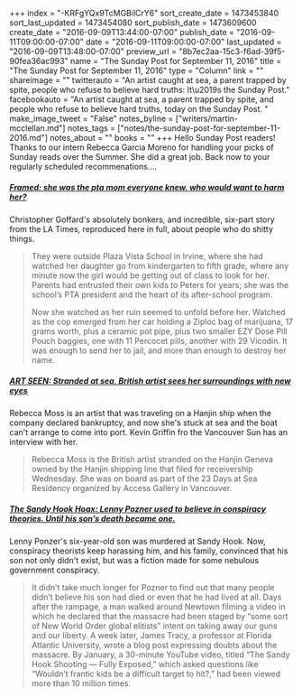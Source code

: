 +++
index = "-KRFgYQx9TcMGBilCrY6"
sort_create_date = 1473453840
sort_last_updated = 1473454080
sort_publish_date = 1473609600
create_date = "2016-09-09T13:44:00-07:00"
publish_date = "2016-09-11T09:00:00-07:00"
date = "2016-09-11T09:00:00-07:00"
last_updated = "2016-09-09T13:48:00-07:00"
preview_url = "8b7ec2aa-15c3-f6ad-39f5-90fea36ac993"
name = "The Sunday Post for September 11, 2016"
title = "The Sunday Post for September 11, 2016"
type = "Column"
link = ""
shareimage = ""
twitterauto = "An artist caught at sea, a parent trapped by spite,  people who refuse to believe hard truths: It\u2019s the Sunday Post."
facebookauto = "An artist caught at sea, a parent trapped by spite, and people who refuse to believe hard truths, today on the Sunday Post. "
make_image_tweet = "False"
notes_byline = ["writers/martin-mcclellan.md"]
notes_tags = ["notes/the-sunday-post-for-september-11-2016.md"]
notes_about = ""
books = ""
+++
Hello Sunday Post readers! Thanks to our intern Rebecca Garcia Moreno for handling your picks of Sunday reads over the Summer. She did a great job. Back now to your regularly scheduled recommenations....

<h5><a href="http://www.latimes.com/projects/la-me-framed/" title="She was the PTA mom everyone knew. Who would want to harm her? - Los Angeles Times">Framed: she was the pta mom everyone knew. who would want to harm her?</a></h5>

Christopher Goffard's absolutely bonkers, and incredible, six-part story from the LA Times, reproduced here in full, about people who do shitty things. 

<blockquote>
They were outside Plaza Vista School in Irvine, where she had watched her daughter go from kindergarten to fifth grade, where any minute now the girl would be getting out of class to look for her. Parents had entrusted their own kids to Peters for years; she was the school’s PTA president and the heart of its after-school program.

Now she watched as her ruin seemed to unfold before her. Watched as the cop emerged from her car holding a Ziploc bag of marijuana, 17 grams worth, plus a ceramic pot pipe, plus two smaller EZY Dose Pill Pouch baggies, one with 11 Percocet pills, another with 29 Vicodin. It was enough to send her to jail, and more than enough to destroy her name.</blockquote>

<h5><a href="http://vancouversun.com/entertainment/local-arts/art-seen-stranded-at-sea-british-artist-sees-her-surroundings-with-new-eyes" title="Stranded at sea, British artist sees her surroundings with new eyes | Vancouver Sun">ART SEEN: Stranded at sea, British artist sees her surroundings with new eyes</a></h5>

Rebecca Moss is an artist that was traveling on a Hanjin ship when the company declared bankruptcy, and now she's stuck at sea and the boat can't arrange to come into port. Kevin Griffin fro the Vancouver Sun has an interview with her.

<blockquote>
	Rebecca Moss is the British artist stranded on the Hanjin Geneva owned by the Hanjin shipping line that filed for receivership Wednesday. She was on board as part of the 23 Days at Sea Residency organized by Access Gallery in Vancouver.
</blockquote>

<h5><a href="http://nymag.com/daily/intelligencer/2016/09/the-sandy-hook-hoax.html" title="The Sandy Hook Hoax">The Sandy Hook Hoax: Lenny Pozner used to believe in conspiracy theories. Until his son’s death became one.</a></h5>

Lenny Ponzer's six-year-old son was murdered at Sandy Hook. Now, conspiracy theorists keep harassing him, and his family, convinced that his son not only didn't exist, but was a fiction made for some nebulous government conspiracy. 

<blockquote>
	It didn’t take much longer for Pozner to find out that many people didn’t believe his son had died or even that he had lived at all. Days after the rampage, a man walked around Newtown filming a video in which he declared that the massacre had been staged by “some sort of New World Order global elitists” intent on taking away our guns and our liberty. A week later, James Tracy, a professor at Florida Atlantic University, wrote a blog post expressing doubts about the massacre. By January, a 30-minute YouTube video, titled “The Sandy Hook Shooting — Fully Exposed,” which asked questions like “Wouldn’t frantic kids be a difficult target to hit?,” had been viewed more than 10 million times.
</blockquote>

